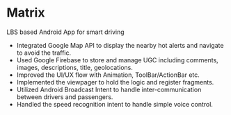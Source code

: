 # Matrix
LBS based Android App for smart driving

- Integrated Google Map API to display the nearby hot alerts and navigate to avoid the traffic.
- Used Google Firebase to store and manage UGC including comments, images, descriptions, title, geolocations.
- Improved the UI/UX flow with Animation, ToolBar/ActionBar etc.
- Implemented the viewpager to hold the logic and register fragments.
- Utilized Android Broadcast Intent to handle inter-communication between drivers and passengers.
- Handled the speed recognition intent to handle simple voice control.

